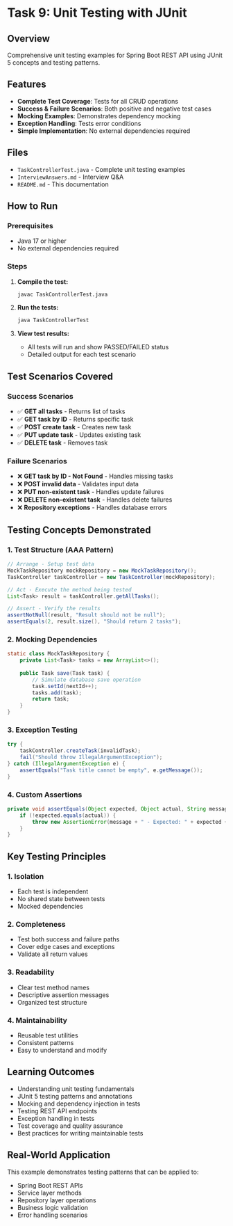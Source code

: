 # Task 9: Unit Testing with JUnit

## Overview
Comprehensive unit testing examples for Spring Boot REST API using JUnit 5 concepts and testing patterns.

## Features
- **Complete Test Coverage**: Tests for all CRUD operations
- **Success & Failure Scenarios**: Both positive and negative test cases
- **Mocking Examples**: Demonstrates dependency mocking
- **Exception Handling**: Tests error conditions
- **Simple Implementation**: No external dependencies required

## Files
- `TaskControllerTest.java` - Complete unit testing examples
- `InterviewAnswers.md` - Interview Q&A
- `README.md` - This documentation

## How to Run

### Prerequisites
- Java 17 or higher
- No external dependencies required

### Steps
1. **Compile the test:**
   ```bash
   javac TaskControllerTest.java
   ```

2. **Run the tests:**
   ```bash
   java TaskControllerTest
   ```

3. **View test results:**
   - All tests will run and show PASSED/FAILED status
   - Detailed output for each test scenario

## Test Scenarios Covered

### Success Scenarios
- ✅ **GET all tasks** - Returns list of tasks
- ✅ **GET task by ID** - Returns specific task
- ✅ **POST create task** - Creates new task
- ✅ **PUT update task** - Updates existing task
- ✅ **DELETE task** - Removes task

### Failure Scenarios
- ❌ **GET task by ID - Not Found** - Handles missing tasks
- ❌ **POST invalid data** - Validates input data
- ❌ **PUT non-existent task** - Handles update failures
- ❌ **DELETE non-existent task** - Handles delete failures
- ❌ **Repository exceptions** - Handles database errors

## Testing Concepts Demonstrated

### 1. Test Structure (AAA Pattern)
```java
// Arrange - Setup test data
MockTaskRepository mockRepository = new MockTaskRepository();
TaskController taskController = new TaskController(mockRepository);

// Act - Execute the method being tested
List<Task> result = taskController.getAllTasks();

// Assert - Verify the results
assertNotNull(result, "Result should not be null");
assertEquals(2, result.size(), "Should return 2 tasks");
```

### 2. Mocking Dependencies
```java
static class MockTaskRepository {
    private List<Task> tasks = new ArrayList<>();
    
    public Task save(Task task) {
        // Simulate database save operation
        task.setId(nextId++);
        tasks.add(task);
        return task;
    }
}
```

### 3. Exception Testing
```java
try {
    taskController.createTask(invalidTask);
    fail("Should throw IllegalArgumentException");
} catch (IllegalArgumentException e) {
    assertEquals("Task title cannot be empty", e.getMessage());
}
```

### 4. Custom Assertions
```java
private void assertEquals(Object expected, Object actual, String message) {
    if (!expected.equals(actual)) {
        throw new AssertionError(message + " - Expected: " + expected + ", Actual: " + actual);
    }
}
```

## Key Testing Principles

### 1. Isolation
- Each test is independent
- No shared state between tests
- Mocked dependencies

### 2. Completeness
- Test both success and failure paths
- Cover edge cases and exceptions
- Validate all return values

### 3. Readability
- Clear test method names
- Descriptive assertion messages
- Organized test structure

### 4. Maintainability
- Reusable test utilities
- Consistent patterns
- Easy to understand and modify

## Learning Outcomes
- Understanding unit testing fundamentals
- JUnit 5 testing patterns and annotations
- Mocking and dependency injection in tests
- Testing REST API endpoints
- Exception handling in tests
- Test coverage and quality assurance
- Best practices for writing maintainable tests

## Real-World Application
This example demonstrates testing patterns that can be applied to:
- Spring Boot REST APIs
- Service layer methods
- Repository layer operations
- Business logic validation
- Error handling scenarios
